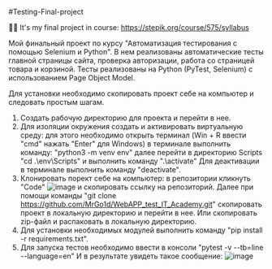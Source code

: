 #Testing-Final-project

:man_student: It's my final project in course: https://stepik.org/course/575/syllabus

Мой финальный проект по курсу "Автоматизация тестирования с помощью Selenium и Python".
В нем реализованы автоматические тесты главной страницы сайта, проверка авторизации, работа со страницей товара и корзиной.
Тесты реализованы на Python (PyTest, Selenium) с использованием Page Object Model.

Для установки необходимо скопировать проект себе на компьютер и следовать простым шагам.
1. Создать рабочую директорию для проекта и перейти в нее.
2. Для изоляции окружения создать и активировать виртуальную среду: 
  для этого необходимо открыть терминал (Win + R ввести "cmd" нажать "Enter" для Windows)
  в терминале выполнить команду: "python3 -m venv env"
  далее перейти в директорию Scripts "cd .\env\Scripts\" и выполнить команду ".\activate"
  Для деактивации в терминале выполнить команду "deactivate".
3. Клонировать порект себе на компьютер:
  в репозитории кликнуть "Code"
  ![image](https://user-images.githubusercontent.com/91187586/234891643-5471fb4d-fa3f-493a-8b4b-257cf2b1c1e6.png)
  и скопировать ссылку на репозиторий. Далее при помощи команды "git clone https://github.com/MrGo1d/WebAPP_test_IT_Academy.git" 
  скопировать проект в локальную директорию и перейти в нее. 
  Или скопировать zip-файл и распаковать в локальную директорию.
4. Для установки необходимых модулей выполнить команду "pip install -r requirements.txt".
5. Для запуска тестов необходимо ввести в консоли "pytest -v --tb=line --language=en"
И в результате увидеть такое сообщение:
![image](https://user-images.githubusercontent.com/91187586/235131879-b8a9d8a9-0f7f-4298-a174-7e3ce4e7684a.png)




